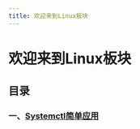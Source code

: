 ```yaml
---
title: 欢迎来到Linux板块
---
```

# 欢迎来到Linux板块
## 目录
### 一、[Systemctl简单应用](./_blog/Systemctl简单应用/Systemctl简单应用.md)